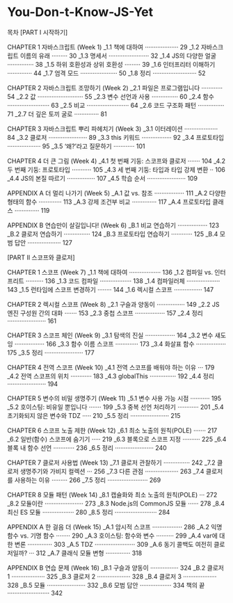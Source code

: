 # You-Don-t-Know-JS-Yet

목차
[PART I 시작하기]

CHAPTER 1 자바스크립트 (Week 1)
_1.1 책에 대하여 ··················· 29
_1.2 자바스크립트 이름의 유래 ········· 30
_1.3 명세서 ······················· 32
_1.4 JS의 다양한 얼굴 ··············· 38
_1.5 하위 호환성과 상위 호환성 ········· 39
_1.6 인터프리터 이해하기 ·············· 44
_1.7 엄격 모드 ····················· 50
_1.8 정리 ························· 52

CHAPTER 2 자바스크립트 조망하기 (Week 2)
_2.1 파일은 프로그램입니다 ············ 54
_2.2 값 ·························· 55
_2.3 변수 선언과 사용 ··············· 60
_2.4 함수 ························ 63
_2.5 비교 ························ 64
_2.6 코드 구조화 패턴 ··············· 71
_2.7 더 깊은 토끼 굴로 ·············· 81

CHAPTER 3 자바스크립트 뿌리 파헤치기 (Week 3)
_3.1 이터레이션 ··················· 84
_3.2 클로저 ······················ 89
_3.3 this 키워드 ················· 92
_3.4 프로토타입 ··················· 95
_3.5 ‘왜?’라고 질문하기 ············ 101

CHAPTER 4 더 큰 그림 (Week 4)
_4.1 첫 번째 기둥: 스코프와 클로저 ······· 104
_4.2 두 번째 기둥: 프로토타입 ··········· 105
_4.3 세 번째 기둥: 타입과 타입 강제 변환 ·· 106
_4.4 JS의 본질 따르기 ················ 107
_4.5 학습 순서 ······················ 109

APPENDIX A 더 멀리 나가기 (Week 5)
_A.1 값 vs. 참조 ················· 111
_A.2 다양한 형태의 함수 ············· 113
_A.3 강제 조건부 비교 ·············· 117
_A.4 프로토타입 클래스 ·············· 119

APPENDIX B 연습만이 살길입니다! (Week 6)
_B.1 비교 연습하기 ················· 123
_B.2 클로저 연습하기 ··············· 124
_B.3 프로토타입 연습하기 ············ 125
_B.4 모범 답안 ··················· 127

[PART II 스코프와 클로저]

CHAPTER 1 스코프 (Week 7)
_1.1 책에 대하여 ·················· 136
_1.2 컴파일 vs. 인터프리트 ·········· 136
_1.3 코드 컴파일 ·················· 138
_1.4 컴파일러체 ··················· 143
_1.5 런타임에 스코프 변경하기 ········ 144
_1.6 렉시컬 스코프 ················ 147

CHAPTER 2 렉시컬 스코프 (Week 8)
_2.1 구슬과 양동이 ················ 149
_2.2 JS 엔진 구성원 간의 대화 ······· 153
_2.3 중첩 스코프 ················· 157
_2.4 정리 ······················ 161

CHAPTER 3 스코프 체인 (Week 9)
_3.1 탐색의 진실 ················· 164
_3.2 변수 섀도잉 ················· 166
_3.3 함수 이름 스코프 ············· 173
_3.4 화살표 함수 ················· 175
_3.5 정리 ······················ 177

CHAPTER 4 전역 스코프 (Week 10)
_4.1 전역 스코프를 배워야 하는 이유 ··· 179
_4.2 전역 스코프의 위치 ············ 183
_4.3 globalThis ··············· 192
_4.4 정리 ······················ 194

CHAPTER 5 변수의 비밀 생명주기 (Week 11)
_5.1 변수 사용 가능 시점 ··········· 195
_5.2 호이스팅: 비유일 뿐입니다 ······· 199
_5.3 중복 선언 처리하기 ············ 201
_5.4 초기화되지 않은 변수와 TDZ ····· 210
_5.5 정리 ······················ 215

CHAPTER 6 스코프 노출 제한 (Week 12)
_6.1 최소 노출의 원칙(POLE) ······· 217
_6.2 일반(함수) 스코프에 숨기기 ····· 219
_6.3 블록으로 스코프 지정 ·········· 225
_6.4 블록 내 함수 선언 ············ 236
_6.5 정리 ······················ 240

CHAPTER 7 클로저 사용법 (Week 13)
_7.1 클로저 관찰하기 ··············· 242
_7.2 클로저 생명주기와 가비지 컬렉션 ··· 256
_7.3 다른 관점 ··················· 263
_7.4 클로저를 사용하는 이유 ········· 266
_7.5 정리 ······················· 269

CHAPTER 8 모듈 패턴 (Week 14)
_8.1 캡슐화와 최소 노출의 원칙(POLE) ··· 272
_8.2 모듈이란 ······················ 273
_8.3 Node.js의 CommonJS 모듈 ······ 278
_8.4 최신 ES 모듈 ·················· 280
_8.5 정리 ························ 284

APPENDIX A 한 걸음 더 (Week 15)
_A.1 암시적 스코프 ················· 286
_A.2 익명 함수 vs. 기명 함수 ········ 290
_A.3 호이스팅: 함수와 변수 ·········· 299
_A.4 var에 대한 변론 ·············· 303
_A.5 TDZ ······················· 309
_A.6 동기 콜백도 여전히 클로저일까? ··· 312
_A.7 클래식 모듈 변형 ·············· 318

APPENDIX B 연습 문제 (Week 16)
_B.1 구슬과 양동이 ················ 324
_B.2 클로저 1 ··················· 325
_B.3 클로저 2 ··················· 328
_B.4 클로저 3 ··················· 328
_B.5 모듈 ······················ 332
_B.6 모범 답안 ·················· 334
책의 끝 ························ 342

